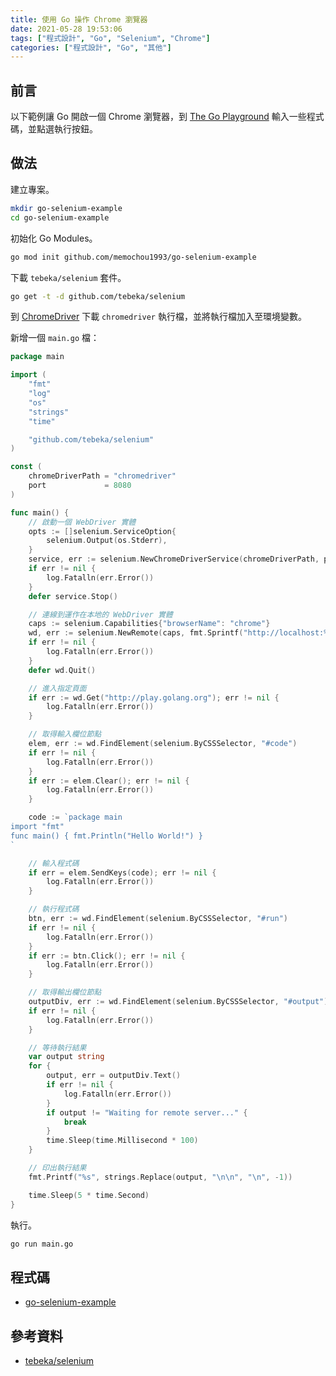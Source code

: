 ```yaml
---
title: 使用 Go 操作 Chrome 瀏覽器
date: 2021-05-28 19:53:06
tags: ["程式設計", "Go", "Selenium", "Chrome"]
categories: ["程式設計", "Go", "其他"]
---
```


## 前言

以下範例讓 Go 開啟一個 Chrome 瀏覽器，到 [The Go Playground](https://play.golang.org/) 輸入一些程式碼，並點選執行按鈕。

## 做法

建立專案。

```bash
mkdir go-selenium-example
cd go-selenium-example
```

初始化 Go Modules。

```bash
go mod init github.com/memochou1993/go-selenium-example
```

下載 `tebeka/selenium` 套件。

```bash
go get -t -d github.com/tebeka/selenium
```

到 [ChromeDriver](https://chromedriver.chromium.org/downloads) 下載 `chromedriver` 執行檔，並將執行檔加入至環境變數。

新增一個 `main.go` 檔：

```go
package main

import (
	"fmt"
	"log"
	"os"
	"strings"
	"time"

	"github.com/tebeka/selenium"
)

const (
	chromeDriverPath = "chromedriver"
	port             = 8080
)

func main() {
	// 啟動一個 WebDriver 實體
	opts := []selenium.ServiceOption{
		selenium.Output(os.Stderr),
	}
	service, err := selenium.NewChromeDriverService(chromeDriverPath, port, opts...)
	if err != nil {
		log.Fatalln(err.Error())
	}
	defer service.Stop()

	// 連線到運作在本地的 WebDriver 實體
	caps := selenium.Capabilities{"browserName": "chrome"}
	wd, err := selenium.NewRemote(caps, fmt.Sprintf("http://localhost:%d/wd/hub", port))
	if err != nil {
		log.Fatalln(err.Error())
	}
	defer wd.Quit()

	// 進入指定頁面
	if err := wd.Get("http://play.golang.org"); err != nil {
		log.Fatalln(err.Error())
	}

	// 取得輸入欄位節點
	elem, err := wd.FindElement(selenium.ByCSSSelector, "#code")
	if err != nil {
		log.Fatalln(err.Error())
	}
	if err := elem.Clear(); err != nil {
		log.Fatalln(err.Error())
	}

	code := `package main
import "fmt"
func main() { fmt.Println("Hello World!") }
`

	// 輸入程式碼
	if err = elem.SendKeys(code); err != nil {
		log.Fatalln(err.Error())
	}

	// 執行程式碼
	btn, err := wd.FindElement(selenium.ByCSSSelector, "#run")
	if err != nil {
		log.Fatalln(err.Error())
	}
	if err := btn.Click(); err != nil {
		log.Fatalln(err.Error())
	}

	// 取得輸出欄位節點
	outputDiv, err := wd.FindElement(selenium.ByCSSSelector, "#output")
	if err != nil {
		log.Fatalln(err.Error())
	}

	// 等待執行結果
	var output string
	for {
		output, err = outputDiv.Text()
		if err != nil {
			log.Fatalln(err.Error())
		}
		if output != "Waiting for remote server..." {
			break
		}
		time.Sleep(time.Millisecond * 100)
	}

	// 印出執行結果
	fmt.Printf("%s", strings.Replace(output, "\n\n", "\n", -1))

	time.Sleep(5 * time.Second)
}
```

執行。

```bash
go run main.go
```

## 程式碼

- [go-selenium-example](https://github.com/memochou1993/go-selenium-example)

## 參考資料

- [tebeka/selenium](https://pkg.go.dev/github.com/tebeka/selenium)
